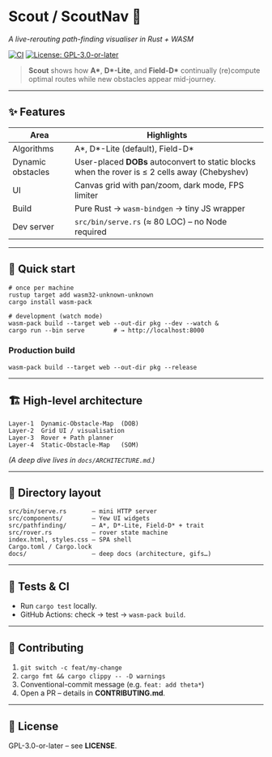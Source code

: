 # Scout / ScoutNav 🚀  
*A live-rerouting path-finding visualiser in Rust + WASM*

[![CI](https://github.com/CartesianXR7/ScoutNav/actions/workflows/ci.yml/badge.svg)](https://github.com/CartesianXR7/ScoutNav/actions/workflows/ci.yml)
[![License: GPL-3.0-or-later](https://img.shields.io/badge/License-GPLv3%2B-blue.svg)](LICENSE)

> **Scout** shows how **A\***, **D\*-Lite**, and **Field-D\*** continually (re)compute optimal routes while new obstacles appear mid-journey.

---

## ✨ Features

| Area | Highlights |
|------|------------|
| Algorithms | A\*, D\*-Lite (default), Field-D\* |
| Dynamic obstacles | User-placed **DOBs** autoconvert to static blocks when the rover is ≤ 2 cells away (Chebyshev) |
| UI | Canvas grid with pan/zoom, dark mode, FPS limiter |
| Build | Pure Rust → `wasm-bindgen` → tiny JS wrapper |
| Dev server | `src/bin/serve.rs` (≈ 80 LOC) – no Node required |

---

## 🚀 Quick start

    # once per machine
    rustup target add wasm32-unknown-unknown
    cargo install wasm-pack

    # development (watch mode)
    wasm-pack build --target web --out-dir pkg --dev --watch &
    cargo run --bin serve        # → http://localhost:8000

### Production build

    wasm-pack build --target web --out-dir pkg --release

---

## 🏗️ High-level architecture

    Layer-1  Dynamic-Obstacle-Map  (DOB)
    Layer-2  Grid UI / visualisation
    Layer-3  Rover + Path planner
    Layer-4  Static-Obstacle-Map   (SOM)

*(A deep dive lives in `docs/ARCHITECTURE.md`.)*

---

## 📂 Directory layout

    src/bin/serve.rs       — mini HTTP server
    src/components/        — Yew UI widgets
    src/pathfinding/       — A*, D*-Lite, Field-D* + trait
    src/rover.rs           — rover state machine
    index.html, styles.css — SPA shell
    Cargo.toml / Cargo.lock
    docs/                  — deep docs (architecture, gifs…)

---

## 🧪 Tests & CI

* Run `cargo test` locally.  
* GitHub Actions: check → test → `wasm-pack build`.

---

## 🤝 Contributing

1. `git switch -c feat/my-change`  
2. `cargo fmt && cargo clippy -- -D warnings`  
3. Conventional-commit message (e.g. `feat: add theta*`)  
4. Open a PR – details in **CONTRIBUTING.md**.

---

## 📜 License

GPL-3.0-or-later – see **LICENSE**.

